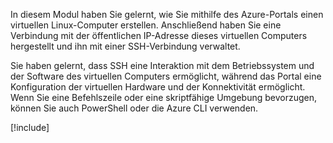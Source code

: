In diesem Modul haben Sie gelernt, wie Sie mithilfe des Azure-Portals einen virtuellen Linux-Computer erstellen. Anschließend haben Sie eine Verbindung mit der öffentlichen IP-Adresse dieses virtuellen Computers hergestellt und ihn mit einer SSH-Verbindung verwaltet. 

Sie haben gelernt, dass SSH eine Interaktion mit dem Betriebssystem und der Software des virtuellen Computers ermöglicht, während das Portal eine Konfiguration der virtuellen Hardware und der Konnektivität ermöglicht. Wenn Sie eine Befehlszeile oder eine skriptfähige Umgebung bevorzugen, können Sie auch PowerShell oder die Azure CLI verwenden.

<!-- Cleanup sandbox -->
[!include[](../../../includes/azure-sandbox-cleanup.md)]
